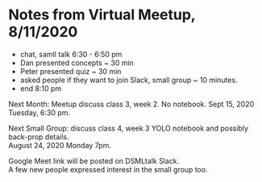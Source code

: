 # Notes from Virtual Meetup, 8/11/2020   

* chat, samll talk 6:30 - 6:50 pm
* Dan presented concepts ~ 30 min  
* Peter presented quiz ~ 30 min 
* asked people if they want to join Slack, small group ~ 10 minutes.  
* end 8:10 pm 

Next Month: Meetup discuss class 3, week 2.  No notebook. 
  Sept 15, 2020 Tuesday, 6:30 pm.  
  
Next Small Group: discuss class 4, week 3 YOLO notebook and possibly back-prop details.    
   August 24, 2020 Monday 7pm.  
   
   Google Meet link will be posted on DSMLtalk Slack.  
   A few new people expressed interest in the small group too.  
